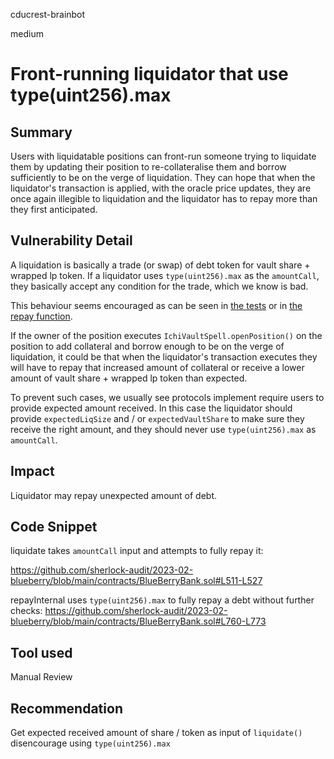 cducrest-brainbot

medium

# Front-running liquidator that use type(uint256).max

## Summary

Users with liquidatable positions can front-run someone trying to liquidate them by updating their position to re-collateralise them and borrow sufficiently to be on the verge of liquidation. They can hope that when the liquidator's transaction is applied, with the oracle price updates, they are once again illegible to liquidation and the liquidator has to repay more than they first anticipated.

## Vulnerability Detail

A liquidation is basically a trade (or swap) of debt token for vault share + wrapped lp token. If a liquidator uses `type(uint256).max` as the `amountCall`, they basically accept any condition for the trade, which we know is bad.

This behaviour seems encouraged as can be seen in [the tests](https://github.com/sherlock-audit/2023-02-blueberry/blob/main/test/bank.test.ts#L195) or in [the repay function](https://github.com/sherlock-audit/2023-02-blueberry/blob/main/contracts/BlueBerryBank.sol#L771).

If the owner of the position executes `IchiVaultSpell.openPosition()` on the position to add collateral and borrow enough to be on the verge of liquidation, it could be that when the liquidator's transaction executes they will have to repay that increased amount of collateral or receive a lower amount of vault share + wrapped lp token than expected.

To prevent such cases, we usually see protocols implement require users to provide expected amount received. In this case the liquidator should provide `expectedLiqSize` and / or `expectedVaultShare` to make sure they receive the right amount, and they should never use `type(uint256).max` as `amountCall`.

## Impact

Liquidator may repay unexpected amount of debt.

## Code Snippet

liquidate takes `amountCall` input and attempts to fully repay it:

https://github.com/sherlock-audit/2023-02-blueberry/blob/main/contracts/BlueBerryBank.sol#L511-L527

repayInternal uses `type(uint256).max` to fully repay a debt without further checks:
https://github.com/sherlock-audit/2023-02-blueberry/blob/main/contracts/BlueBerryBank.sol#L760-L773

## Tool used

Manual Review

## Recommendation

Get expected received amount of share / token as input of `liquidate()` disencourage using `type(uint256).max`
